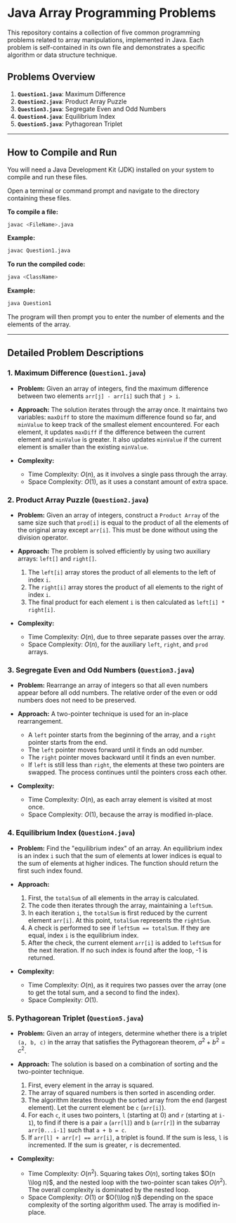 # Java Array Programming Problems

This repository contains a collection of five common programming problems related to array manipulations, implemented in Java. Each problem is self-contained in its own file and demonstrates a specific algorithm or data structure technique.

## Problems Overview

1.  **`Question1.java`**: Maximum Difference
2.  **`Question2.java`**: Product Array Puzzle
3.  **`Question3.java`**: Segregate Even and Odd Numbers
4.  **`Question4.java`**: Equilibrium Index
5.  **`Question5.java`**: Pythagorean Triplet

-----

## How to Compile and Run

You will need a Java Development Kit (JDK) installed on your system to compile and run these files.

Open a terminal or command prompt and navigate to the directory containing these files.

**To compile a file:**

```bash
javac <FileName>.java
```

**Example:**

```bash
javac Question1.java
```

**To run the compiled code:**

```bash
java <ClassName>
```

**Example:**

```bash
java Question1
```

The program will then prompt you to enter the number of elements and the elements of the array.

-----

## Detailed Problem Descriptions

### 1\. Maximum Difference (`Question1.java`)

  * **Problem:** Given an array of integers, find the maximum difference between two elements `arr[j] - arr[i]` such that `j > i`.

  * **Approach:** The solution iterates through the array once. It maintains two variables: `maxDiff` to store the maximum difference found so far, and `minValue` to keep track of the smallest element encountered. For each element, it updates `maxDiff` if the difference between the current element and `minValue` is greater. It also updates `minValue` if the current element is smaller than the existing `minValue`.

  * **Complexity:**

      * Time Complexity: $O(n)$, as it involves a single pass through the array.
      * Space Complexity: $O(1)$, as it uses a constant amount of extra space.

### 2\. Product Array Puzzle (`Question2.java`)

  * **Problem:** Given an array of integers, construct a `Product Array` of the same size such that `prod[i]` is equal to the product of all the elements of the original array except `arr[i]`. This must be done without using the division operator.

  * **Approach:** The problem is solved efficiently by using two auxiliary arrays: `left[]` and `right[]`.

    1.  The `left[i]` array stores the product of all elements to the left of index `i`.
    2.  The `right[i]` array stores the product of all elements to the right of index `i`.
    3.  The final product for each element `i` is then calculated as `left[i] * right[i]`.

  * **Complexity:**

      * Time Complexity: $O(n)$, due to three separate passes over the array.
      * Space Complexity: $O(n)$, for the auxiliary `left`, `right`, and `prod` arrays.

### 3\. Segregate Even and Odd Numbers (`Question3.java`)

  * **Problem:** Rearrange an array of integers so that all even numbers appear before all odd numbers. The relative order of the even or odd numbers does not need to be preserved.

  * **Approach:** A two-pointer technique is used for an in-place rearrangement.

      * A `left` pointer starts from the beginning of the array, and a `right` pointer starts from the end.
      * The `left` pointer moves forward until it finds an odd number.
      * The `right` pointer moves backward until it finds an even number.
      * If `left` is still less than `right`, the elements at these two pointers are swapped. The process continues until the pointers cross each other.

  * **Complexity:**

      * Time Complexity: $O(n)$, as each array element is visited at most once.
      * Space Complexity: $O(1)$, because the array is modified in-place.

### 4\. Equilibrium Index (`Question4.java`)

  * **Problem:** Find the "equilibrium index" of an array. An equilibrium index is an index `i` such that the sum of elements at lower indices is equal to the sum of elements at higher indices. The function should return the first such index found.

  * **Approach:**

    1.  First, the `totalSum` of all elements in the array is calculated.
    2.  The code then iterates through the array, maintaining a `leftSum`.
    3.  In each iteration `i`, the `totalSum` is first reduced by the current element `arr[i]`. At this point, `totalSum` represents the `rightSum`.
    4.  A check is performed to see if `leftSum == totalSum`. If they are equal, index `i` is the equilibrium index.
    5.  After the check, the current element `arr[i]` is added to `leftSum` for the next iteration.
        If no such index is found after the loop, -1 is returned.

  * **Complexity:**

      * Time Complexity: $O(n)$, as it requires two passes over the array (one to get the total sum, and a second to find the index).
      * Space Complexity: $O(1)$.

### 5\. Pythagorean Triplet (`Question5.java`)

  * **Problem:** Given an array of integers, determine whether there is a triplet `(a, b, c)` in the array that satisfies the Pythagorean theorem, $a^2 + b^2 = c^2$.

  * **Approach:** The solution is based on a combination of sorting and the two-pointer technique.

    1.  First, every element in the array is squared.
    2.  The array of squared numbers is then sorted in ascending order.
    3.  The algorithm iterates through the sorted array from the end (largest element). Let the current element be `c` (`arr[i]`).
    4.  For each `c`, it uses two pointers, `l` (starting at 0) and `r` (starting at `i-1`), to find if there is a pair `a` (`arr[l]`) and `b` (`arr[r]`) in the subarray `arr[0...i-1]` such that `a + b = c`.
    5.  If `arr[l] + arr[r] == arr[i]`, a triplet is found. If the sum is less, `l` is incremented. If the sum is greater, `r` is decremented.

  * **Complexity:**

      * Time Complexity: $O(n^2)$. Squaring takes $O(n)$, sorting takes $O(n \\log n)$, and the nested loop with the two-pointer scan takes $O(n^2)$. The overall complexity is dominated by the nested loop.
      * Space Complexity: $O(1)$ or $O(\\log n)$ depending on the space complexity of the sorting algorithm used. The array is modified in-place.
